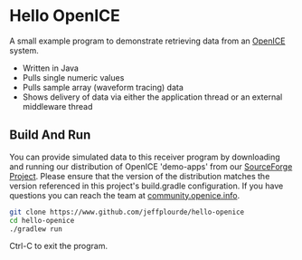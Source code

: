 Hello OpenICE
=========

A small example program to demonstrate retrieving data from an [OpenICE](http://mdpnp.sourceforge.net) system.

  - Written in Java
  - Pulls single numeric values
  - Pulls sample array (waveform tracing) data
  - Shows delivery of data via either the application thread or an external middleware thread

Build And Run
--------------

You can provide simulated data to this receiver program by downloading and running our
distribution of OpenICE 'demo-apps' from our [SourceForge Project](https://sourceforge.net/projects/mdpnp/files/Interoperability%20Lab/).
Please ensure that the version of the distribution matches the version referenced in this project's build.gradle
configuration.  If you have questions you can reach the team at [community.openice.info](http://community.openice.info).

```sh
git clone https://www.github.com/jeffplourde/hello-openice
cd hello-openice
./gradlew run
```

Ctrl-C to exit the program.


